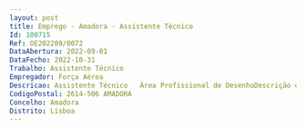 ```yaml
--- 
layout: post
title: Emprego - Amadora - Assistente Técnico
Id: 100715
Ref: OE202209/0072
DataAbertura: 2022-09-01
DataFecho: 2022-10-31
Trabalho: Assistente Técnico
Empregador: Força Aérea
Descricao: Assistente Técnico   Área Profissional de DesenhoDescrição de Funções   Executar planos e outros traçados, examinar esboços, esquemas eespecificações técnicas elaborados por engenheiros e outros técnicos.  Executar desenhos, mapas, cartas ou gráficos relativos à área de atividade dosserviços que lhe são fornecidos e segundo normas técnicas específicas e, bemassim, executar as correspondentes artes finais   Executar trabalhos de pormenorização em projetos de construção civil earquitetura   Executar desenhos cartográficos de espaços exteriores dedicados ou não aconstrução civil e zonas verdes, bem assim, de planos de enquadramento urbanoe paisagístico   Executar desenhos de plantas de implantação topográfica de espaçosexteriores   Executar a ampliação e a redução de desenhos.
CodigoPostal: 2614-506 AMADORA
Concelho: Amadora
Distrito: Lisboa
--- 
```

